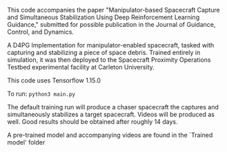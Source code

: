 This code accompanies the paper "Manipulator-based Spacecraft Capture and Simultaneous Stabilization Using Deep Reinforcement Learning Guidance," submitted for possible publication in the Journal of Guidance, Control, and Dynamics.

A D4PG Implementation for manipulator-enabled spacecraft, tasked with capturing and stabilizing a piece of space debris. Trained entirely in simulation, it was then deployed to the Spacecraft Proximity Operations Testbed experimental facility at Carleton University.

This code uses Tensorflow 1.15.0

To run: `python3 main.py`

The default training run will produce a chaser spacecraft the captures and simultaneously stabilizes a target spacecraft. Videos will be produced as well. Good results should be obtained after roughly 14 days.

A pre-trained model and accompanying videos are found in the `Trained model' folder